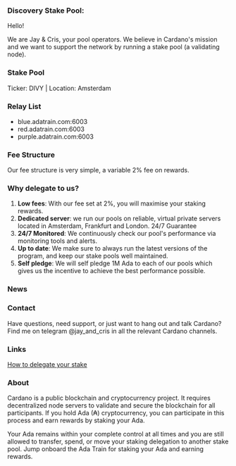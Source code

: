 ### Discovery Stake Pool:

Hello!

We are Jay & Cris, your pool operators. We believe in Cardano's mission and we want to support the network by running a stake pool (a validating node).

### Stake Pool

 Ticker: DIVY | Location: Amsterdam
 
 ### Relay List
 
- blue.adatrain.com:6003
- red.adatrain.com:6003
- purple.adatrain.com:6003
 

### Fee Structure

Our fee structure is very simple, a variable 2%  fee on rewards.

### Why delegate to us?

 1. **Low fees**: With our fee set at 2%, you will maximise your staking rewards.
 2. **Dedicated server**: we run our pools on reliable, virtual private servers located in Amsterdam, Frankfurt and London. 24/7 Guarantee
 3. **24/7 Monitored**: We continuously check our pool's performance via monitoring tools and alerts.
 4. **Up to date**: We make sure to always run the latest versions of the program, and keep our stake pools well maintained.
 5. **Self pledge**: We will self pledge 1M Ada to each of our pools which gives us the incentive to achieve the best performance possible.

### News


### Contact

Have questions, need support, or just want to hang out and talk Cardano? Find me on telegram @jay_and_cris in all the relevant Cardano channels.

### Links

[How to delegate your stake](https://staking.cardano.org/en/delegation/)

### About

Cardano is a public blockchain and cryptocurrency project. It requires decentralized node servers to validate and secure the blockchain for all participants. If you hold Ada (₳) cryptocurrency, you can participate in this process and earn rewards by staking your Ada. 

Your Ada remains within your complete control at all times and you are still allowed to transfer, spend, or move your staking delegation to another stake pool. Jump onboard the Ada Train for staking your Ada and earning rewards.
